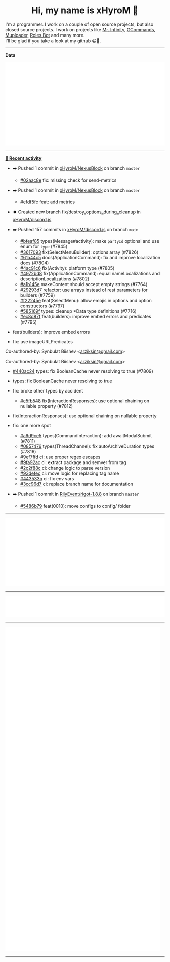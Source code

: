<p align="center">
    <!-- <img src="https://avatars.githubusercontent.com/u/56601352" width="192" alt="hyro's pfp" /> -->
    <h1 align="center">Hi, my name is xHyroM 👋</h1>
</p>

I'm a programmer. I work on a couple of open source projects, but also closed source projects. I work on projects like [Mr. Infinity](https://discord.com/oauth2/authorize?client_id=720321585625694239&scope=bot%20applications.commands&permissions=8&redirect_uri=https://blobs.gq/imanager&prompt=consent&response_type=code), [GCommands](https://github.com/Garlic-Team/GCommands), [Muploader](https://github.com/xHyroM/Muploder), [Roles Bot](https://github.com/xHyroM/roles-bot) and many more.  
I'll be glad if you take a look at my github 😀👀.

___
**Data**

<img src="https://github.com/xHyroM/xHyroM/blob/master/.cache/base.svg">

___

**[📰 Recent activity](https://github.com/xHyroM)**
* ➡️ Pushed 1 commit in [xHyroM/NexusBlock](https://github.com/xHyroM/NexusBlock) on branch `master`
  * [#02aac8e](https://github.com/xHyroM/NexusBlock/commit/02aac8e) fix: missing check for send-metrics
* ➡️ Pushed 1 commit in [xHyroM/NexusBlock](https://github.com/xHyroM/NexusBlock) on branch `master`
  * [#efdf5fc](https://github.com/xHyroM/NexusBlock/commit/efdf5fc) feat: add metrics
* ⏺️ Created new branch fix/destroy_options_during_cleanup in [xHyroM/discord.js](https://github.com/xHyroM/discord.js)
* ➡️ Pushed 157 commits in [xHyroM/discord.js](https://github.com/xHyroM/discord.js) on branch `main`
  * [#bfeaf85](https://github.com/xHyroM/discord.js/commit/bfeaf85) types(Message#activity): make `partyId` optional and use enum for `type` (#7845)
  * [#3617093](https://github.com/xHyroM/discord.js/commit/3617093) fix(SelectMenuBuilder): options array (#7826)
  * [#61a44c5](https://github.com/xHyroM/discord.js/commit/61a44c5) docs(ApplicationCommand): fix and improve localization docs (#7804)
  * [#4ac91c6](https://github.com/xHyroM/discord.js/commit/4ac91c6) fix(Activity): platform type (#7805)
  * [#4972bd8](https://github.com/xHyroM/discord.js/commit/4972bd8) fix(ApplicationCommand): equal nameLocalizations and descriptionLocalizations (#7802)
  * [#a1b145e](https://github.com/xHyroM/discord.js/commit/a1b145e) makeContent should accept empty strings (#7764)
  * [#29293d7](https://github.com/xHyroM/discord.js/commit/29293d7) refactor: use arrays instead of rest parameters for builders (#7759)
  * [#f22245e](https://github.com/xHyroM/discord.js/commit/f22245e) feat(SelectMenu): allow emojis in options and option constructors (#7797)
  * [#585169f](https://github.com/xHyroM/discord.js/commit/585169f) types: cleanup *Data type definitions (#7716)
  * [#ec8d87f](https://github.com/xHyroM/discord.js/commit/ec8d87f) feat(builders): improve embed errors and predicates (#7795)

* feat(builders): improve embed errors

* fix: use imageURLPredicates

Co-authored-by: Synbulat Biishev &lt;arziksin@gmail.com&gt;

Co-authored-by: Synbulat Biishev &lt;arziksin@gmail.com&gt;
  * [#440ac24](https://github.com/xHyroM/discord.js/commit/440ac24) types: fix BooleanCache never resolving to true (#7809)

* types: fix BooleanCache never resolving to true

* fix: broke other types by accident
  * [#c5fb548](https://github.com/xHyroM/discord.js/commit/c5fb548) fix(InteractionResponses): use optional chaining on nullable property (#7812)

* fix(InteractionResponses): use optional chaining on nullable property

* fix: one more spot
  * [#a6d9ce5](https://github.com/xHyroM/discord.js/commit/a6d9ce5) types(CommandInteraction): add awaitModalSubmit (#7811)
  * [#0857476](https://github.com/xHyroM/discord.js/commit/0857476) types(ThreadChannel): fix autoArchiveDuration types (#7816)
  * [#9ef7ffd](https://github.com/xHyroM/discord.js/commit/9ef7ffd) ci: use proper regex escapes
  * [#9fa92ac](https://github.com/xHyroM/discord.js/commit/9fa92ac) ci: extract package and semver from tag
  * [#2c2f88c](https://github.com/xHyroM/discord.js/commit/2c2f88c) ci: change logic to parse version
  * [#93defec](https://github.com/xHyroM/discord.js/commit/93defec) ci: move logic for replacing tag name
  * [#443533b](https://github.com/xHyroM/discord.js/commit/443533b) ci: fix env vars
  * [#3cc96d7](https://github.com/xHyroM/discord.js/commit/3cc96d7) ci: replace branch name for documentation
* ➡️ Pushed 1 commit in [RilyEvent/rigot-1.8.8](https://github.com/RilyEvent/rigot-1.8.8) on branch `master`
  * [#5486b79](https://github.com/RilyEvent/rigot-1.8.8/commit/5486b79) feat(0010): move configs to config/ folder


___

<img src="https://github.com/xHyroM/xHyroM/blob/master/.cache/isocalendar.svg">

___

<img src="https://github.com/xHyroM/xHyroM/blob/master/.cache/languages.svg">

___

<img src="https://github.com/xHyroM/xHyroM/blob/master/.cache/achievements.svg">

___
